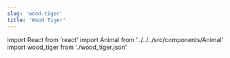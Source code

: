 ```yaml
---
slug: 'wood-tiger'
title: 'Wood Tiger'
---
```

    
import React from 'react'
import Animal from '../../../src/components/Animal'
import wood_tiger from './wood_tiger.json'
    
<Animal data={wood_tiger} />
